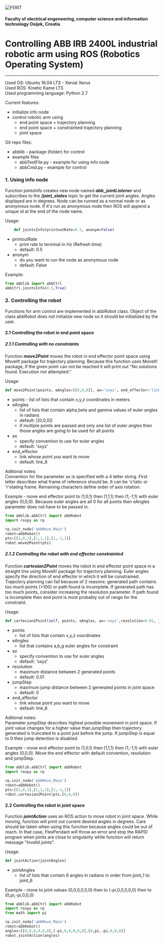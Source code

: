 ![FERIT](https://www.ferit.unios.hr/new-images/ferit-web-f-200.png)

#### Faculty of electrical engeneering, computer science and information technology Osijek, Croatia 
# Controlling ABB IRB 2400L industrial robotic arm using ROS (Robotics Operating System)  
---

Used OS: Ubuntu 16.04 LTS - Xenial Xerus  
Used ROS: Kinetic Kame LTS  
Used programming language: Python 2.7  

Current features:
* initialize info node  
* control robotic arm using  
    * end point space + trajectory planning
    * end point space + constrainted trajectory planning
    * joint space  

Git repo files:
* abblib - package (folder) for control  
* example files  
    * abbTestFile.py - example for using info node  
    * abbCmd.py - example for control  

### 1. Using info node  
Function jointsInfo creates new node named __*abb_jointListener*__ and subscribes to the __*/joint_states*__ topic to get the current joint angles. Angles displayed are in degrees. Node can be runned as a normal node or as anonymous node. If it's run as anonymous node then ROS will append a unique id at the end of the node name.

Usage:  
```python
    def jointsInfo(printoutRate=0.5, anonym=False)  
```
* printoutRate
    * print rate to terminal in Hz (Refresh time)
    * default: 0.5
* anonym
    * do you want to run the node as anonymous node
    * default: False  

Example:  

```python
from abblib import abbCtrl
abbCtrl.jointsInfo(0.5,True)
```

### 2. Controlling the robot
Functions for arm control are implemented in abbRobot class. Object of the class abbRobot does not initialize new node so it should be initialized by the user.

#### 2.1 Controlling the robot in end point space
##### 2.1.1 Controlling with no constraints
Function __*move2Point*__ moves the robot in end effector point space using MoveIt! package for trajectory planning. Because this function uses MoveIt! package, if the given point can not be reached it will print out "No solutions found. Execution not attempted."  

Usage:
```python
def move2Point(points, eAngles=[[0,0,0]], ax='sxyz', end_effector='link_6')
```
* points  - list of lists that contain x,y,z coordinates in meters
* eAngles
    * list of lists that contain alpha,beta and gamma values of euler angles in radians
    * default: [[0,0,0]]
    * if multiple points are passed and only one list of euler angles then those angles are going to be used for all points
* ax
    * specify convention to use for euler angles
    * default: 'sxyz'
* end_effector
    * link whose point you want to move
    * default: link_6

Aditional notes:  
Convention for the parameter ax is specified with a 4 letter string. First letter describes what frame of reference should be. It can be 's'tatic or 'r'otating frame. Remaining characters define order of axis rotation.  

Example - move end effector point to (1,0,1) then (1,1,1) then (1,-1,1) with euler angles (0,0,0). Because euler angles are all 0 for all points then eAngles parameter does not have to be passed in.

```python
from abblib.abbCtrl import abbRobot
import rospy as rp

rp.init_node('abbMove_Main')
robot=abbRobot()
pts=[[1,0,1],[1,1,1],[1,-1,1]]
robot.move2Point(pts)
```

##### 2.1.2 Controlling the robot with end effector constrainted
Function _**cartesian2Point**_ moves the robot in end effector point space in a straight line using MoveIt! package for trajectory planning. Euler angles specify the direction of end effector in which it will be constrained. Trajectory planning can fail because of 2 reasons: generated path contains too much points (>100) or path found is incomplete. If generated path has too much points, consider increasing the resolution parameter. If path found is incomplete then end point is most probably out of range for the constraint.

Usage:  
```python
def cartesian2Point(self, points, eAngles, ax='sxyz',resolution=0.01, jumpStep=0,end_effector='link_6'):
```
* points
    * list of lists that contain x,y,z coordinates
* eAngles
    * list that contains a,b,g euler angles for constraint
* ax
    * specify convention to use for euler angles
    * default: 'sxyz'
* resolution
    * maximum distance between 2 generated points
    * default: 0.01
* jumpStep
    * maximum jump distance between 2 generated points in joint space
    * default: 0
* end_effector
    * link whose point you want to move
    * default: link_6  

Aditional notes:  
Parameter _jumpStep_ describes highest possible movement in joint space. If joint value changes for a higher value than _jumpStep_ then trajectory generated is truncated to a point just before the jump. If _jumpStep_ is equal to 0 then jump detection is disabled.


Example - move end effector point to (1,0,1) then (1,1,1) then (1,-1,1) with euler angles (0,0,0). Move the end effector with default convention, resolution and jumpStep.

```python
from abblib.abbCtrl import abbRobot
import rospy as rp

rp.init_node('abbMove_Main')
robot=abbRobot()
pts=[[1,0,1],[1,1,1],[1,-1,1]]
robot.cartesian2Point(pts,[0,0,0])
```

#### 2.2 Controlling the robot in joint space
Function __*jointAction*__ uses an ROS action to move robot in joint space. While moving, function will print out current desired angles in degrees. Care should be taken when using this function because angles could be out of reach. In that case, FlexPendant will throw an error and stop the RAPID program when joints are close to singularity  while function will return message "_Invalid joints_".

Usage:
```python
def jointAction(jointAngles)
```
* jointAngles
    * list of lists that contain 6 angles in radians in order from joint_1 to joint_6

Example - move to joint values (0,0,0,0,0,0) then to (-pi,0,0,0,0,0) then to (0,pi,-pi,0,0,0) 

```python
from abblib.abbCtrl import abbRobot
import rospy as rp
from math import pi

rp.init_node('abbMove_Main')
robot=abbRobot()
angles=[[0,0,0,0,0,0],[-pi,0,0,0,0,0],[0,pi,-pi,0,0,0]]
robot.jointAction(angles)
```